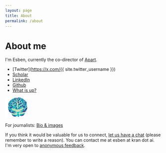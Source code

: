 ```yaml
---
layout: page
title: About
permalink: /about
---
```


# About me

I'm Esben, currently the co-director of [Apart](https://apartresearch.com).

- [Twitter](https://x.com/{{ site.twitter_username }})
- [Scholar](https://scholar.google.com/citations?user=SH5diRUAAAAJ&hl=en)
- [LinkedIn](https://www.linkedin.com/in/esbenkc/)
- [Github](https://github.com/esbenkc)
- [What is up?](/now)

<img src="assets/brain_time.gif" style="width: 5rem;" alt="MRI scan rotating"/>

For journalists: [Bio & images](https://kran.ai/pro)

If you think it would be valuable for us to connect, [let us have a chat](https://zcal.co/esben/15min) (please remember to write a reason). You can contact me at esben at kran dot ai. I'm very open to [anonymous feedback](https://admonymous.co/esbenkran).

<script>

function addMap(parent) {
  let map = document.createElement("div");
  map.id = "map";
  parent.appendChild(map);
}

addMap(document.getElementsByTagName("content")[0]);

function map() {
  let map = L.map("map").setView([55.678974, 12.5486242], 1.45);
  L.tileLayer("https://tile.openstreetmap.org/{z}/{x}/{y}.png", {
    maxZoom: 19,
    attribution: "© OpenStreetMap",
  }).addTo(map);
  // Set the max bounds
  map.setMaxBounds([
    [-80, -180],
    [85, 160],
  ]);

  locations = [
    { location: "Copenhagen", lat: 55.6761, long: 12.5683, lived: true },
    { location: "Aarhus", lat: 56.1629, long: 10.2039, lived: true },
    { location: "Grenaa", lat: 56.415, long: 10.8794, lived: true },
    { location: "Vorgod-Barde", lat: 56.1333, long: 8.9333, lived: true },
    { location: "San Francisco", lat: 37.7749, long: -122.4194, lived: true },
    { location: "Jotunheimen", lat: 61.55, long: 8.3833 },
    { location: "Oslo", lat: 59.9139, long: 10.7522 },
    { location: "Stockholm", lat: 59.3293, long: 18.0686 },
    { location: "Berlin", lat: 52.52, long: 13.405 },
    { location: "New Orleans", lat: 29.9511, long: -90.0715 },
    { location: "Chiang Mai", lat: 18.7066, long: 98.9817, lived: true },
    { location: "Bangkok", lat: 13.7563, long: 100.5018 },
    { location: "Busan", lat: 35.1796, long: 129.0756 },
    { location: "Seoul", lat: 37.5665, long: 126.978 },
    { location: "Jeju", lat: 33.489, long: 126.4983 },
    { location: "Tokyo", lat: 35.6895, long: 139.6917 },
    { location: "Hiroshima", lat: 34.3853, long: 132.4553 },
    { location: "Hakodate", lat: 41.7688, long: 140.7291 },
    { location: "Himeji", lat: 34.8394, long: 134.6934 },
    { location: "Shinjuku", lat: 35.6938, long: 139.7034 },
    { location: "Amsterdam", lat: 52.3676, long: 4.9041 },
    { location: "Rotterdam", lat: 51.9225, long: 4.4792 },
    { location: "London", lat: 51.5074, long: -0.1278, lived: true },
    { location: "Oxford", lat: 51.752, long: -1.2577 },
    { location: "Cambridge", lat: 52.2053, long: 0.1218 },
    { location: "Edinburgh", lat: 55.9533, long: -3.1883 },
    { location: "Los Angeles", lat: 34.0522, long: -118.2437 },
    { location: "Santa Cruz", lat: 36.9741, long: -122.0308, lived: true },
    { location: "Ko Lanta", lat: 7.6244, long: 99.079 },
    { location: "Putan", lat: 27.9861, long: 86.9228 },
    { location: "Saint Petersburg", lat: 59.9343, long: 30.3351 },
    { location: "Tallinn", lat: 59.437, long: 24.7536 },
    { location: "Tartu", lat: 58.3776, long: 26.729 },
    { location: "Warsaw", lat: 52.2297, long: 21.0122 },
    { location: "Vienna", lat: 48.2082, long: 16.3738 },
    { location: "Puerto Rico", lat: 18.2208, long: -66.5901, lived: true },
    { location: "Bahamas", lat: 25.0343, long: -77.3963, lived: true },
    { location: "Budapest", lat: 47.4979, long: 19.0402 },
    { location: "Bratislava", lat: 48.1486, long: 17.1077 },
    { location: "Paris", lat: 48.8566, long: 2.3522 },
    { location: "Malaga", lat: 36.7213, long: -4.4214 },
    { location: "Naples", lat: 40.8518, long: 14.2681 },
    { location: "Sorrento", lat: 40.6263, long: 14.3757 },
    { location: "Alp D'huez", lat: 45.091, long: 6.0712 },
    { location: "Faro", lat: 37.0194, long: -7.9322 },
    { location: "Seattle", lat: 47.6062, long: -122.3321 },
    { location: "Reykjavik", lat: 64.1466, long: -21.9426 },
    { location: "Bergen", lat: 60.3913, long: 5.3221 },
    { location: "Munich", lat: 48.1351, long: 11.582 },
    { location: "Cologne", lat: 50.9375, long: 6.9603 },
    { location: "Hamburg", lat: 53.5511, long: 9.9937 },
    { location: "Frankfurt", lat: 50.1109, long: 8.6821 },
    // Adding the events sites (event: true) Mexico City, Georgia Tech, Carnegie Mellon University, Toronto, Boston, São Paulo, Ho Chi Minh City, Bengaluru, Sydney, Tel Aviv, Warsaw, Edinburgh, Uppsala, Delft, Amsterdam
    { location: "Mexico City", lat: 19.4326, long: -99.1332, event: true },
    { location: "Georgia Tech", lat: 33.7756, long: -84.3963, event: true },
    {
      location: "Carnegie Mellon University",
      lat: 40.4443,
      long: -79.9436,
      event: true,
    },
    { location: "Toronto", lat: 43.6532, long: -79.3832, event: true },
    { location: "Boston", lat: 42.3601, long: -71.0589, event: true },
    { location: "São Paulo", lat: -23.5505, long: -46.6333, event: true },
    {
      location: "Ho Chi Minh City",
      lat: 10.8231,
      long: 106.6297,
      event: true,
    },
    { location: "Bengaluru", lat: 12.9716, long: 77.5946, event: true },
    { location: "Sydney", lat: -33.8688, long: 151.2093, event: true },
    { location: "Tel Aviv", lat: 32.0853, long: 34.7818, event: true },
    { location: "Warsaw", lat: 52.2297, long: 21.0122, event: true },
    { location: "Edinburgh", lat: 55.9533, long: -3.1883, event: true },
    { location: "Uppsala", lat: 59.8586, long: 17.6389, event: true },
    { location: "Delft", lat: 52.0116, long: 4.3571, event: true },
    { location: "Amsterdam", lat: 52.3676, long: 4.9041, event: true },
  ];

  // Replicate the above list with the cities and with the code `event: true` for each city

  for (var i = 0; i < locations.length; i++) {
    var marker = L.circleMarker([locations[i].lat, locations[i].long], {
      color: locations[i].lived
        ? "blue"
        : locations[i].event
        ? "#32D990"
        : "#fb3948",
      fillOpacity: 0.5,
      radius: 3,
    }).addTo(map);
    marker.bindPopup(
      locations[i].location +
        (locations[i].lived
          ? " (lived here)"
          : locations[i].event
          ? " (hosted event here)"
          : "")
    );
  }
}

map();
</script>
